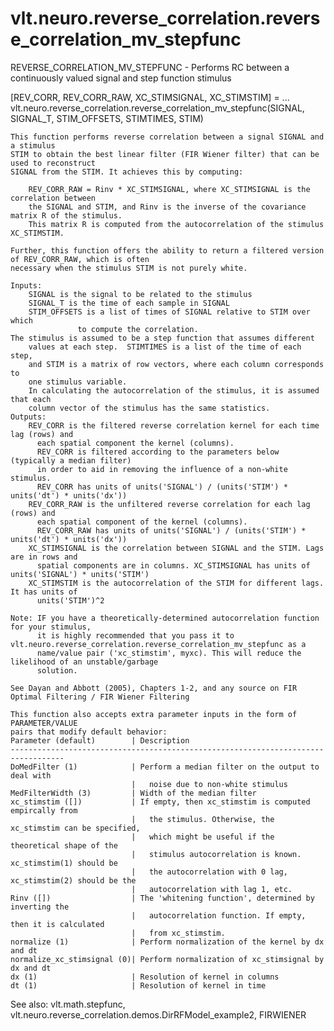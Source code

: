 # vlt.neuro.reverse_correlation.reverse_correlation_mv_stepfunc

  REVERSE_CORRELATION_MV_STEPFUNC - Performs RC between a continuously valued signal and step function stimulus
 
  [REV_CORR, REV_CORR_RAW, XC_STIMSIGNAL, XC_STIMSTIM] = ...
         vlt.neuro.reverse_correlation.reverse_correlation_mv_stepfunc(SIGNAL, SIGNAL_T, STIM_OFFSETS, STIMTIMES, STIM)
 
    This function performs reverse correlation between a signal SIGNAL and a stimulus
    STIM to obtain the best linear filter (FIR Wiener filter) that can be used to reconstruct
    SIGNAL from the STIM. It achieves this by computing:
 
        REV_CORR_RAW = Rinv * XC_STIMSIGNAL, where XC_STIMSIGNAL is the correlation between
        the SIGNAL and STIM, and Rinv is the inverse of the covariance matrix R of the stimulus.
        This matrix R is computed from the autocorrelation of the stimulus XC_STIMSTIM.
 
    Further, this function offers the ability to return a filtered version of REV_CORR_RAW, which is often
    necessary when the stimulus STIM is not purely white.
    
    Inputs:
        SIGNAL is the signal to be related to the stimulus
        SIGNAL_T is the time of each sample in SIGNAL
        STIM_OFFSETS is a list of times of SIGNAL relative to STIM over which
                   to compute the correlation.
 	The stimulus is assumed to be a step function that assumes different
        values at each step.  STIMTIMES is a list of the time of each step,
        and STIM is a matrix of row vectors, where each column corresponds to 
        one stimulus variable.
        In calculating the autocorrelation of the stimulus, it is assumed that each
        column vector of the stimulus has the same statistics.
    Outputs:
        REV_CORR is the filtered reverse correlation kernel for each time lag (rows) and
          each spatial component the kernel (columns).
          REV_CORR is filtered according to the parameters below (typically a median filter)
          in order to aid in removing the influence of a non-white stimulus.
          REV_CORR has units of units('SIGNAL') / (units('STIM') * units('dt') * units('dx'))
        REV_CORR_RAW is the unfiltered reverse correlation for each lag (rows) and
          each spatial component of the kernel (columns).
          REV_CORR_RAW has units of units('SIGNAL') / (units('STIM') * units('dt') * units('dx'))
        XC_STIMSIGNAL is the correlation between SIGNAL and the STIM. Lags are in rows and
          spatial components are in columns. XC_STIMSIGNAL has units of units('SIGNAL') * units('STIM')
        XC_STIMSTIM is the autocorrelation of the STIM for different lags. It has units of
          units('STIM')^2
 
    Note: IF you have a theoretically-determined autocorrelation function for your stimulus,
          it is highly recommended that you pass it to vlt.neuro.reverse_correlation.reverse_correlation_mv_stepfunc as a
          name/value pair ('xc_stimstim', myxc). This will reduce the likelihood of an unstable/garbage
          solution.
 
    See Dayan and Abbott (2005), Chapters 1-2, and any source on FIR Optimal Filtering / FIR Wiener Filtering
 
    This function also accepts extra parameter inputs in the form of PARAMETER/VALUE
    pairs that modify default behavior:
    Parameter (default)        | Description
    ----------------------------------------------------------------------------------
    DoMedFilter (1)            | Perform a median filter on the output to deal with
                               |   noise due to non-white stimulus
    MedFilterWidth (3)         | Width of the median filter
    xc_stimstim ([])           | If empty, then xc_stimstim is computed empircally from
                               |   the stimulus. Otherwise, the xc_stimstim can be specified,
                               |   which might be useful if the theoretical shape of the 
                               |   stimulus autocorrelation is known. xc_stimstim(1) should be
                               |   the autocorrelation with 0 lag, xc_stimstim(2) should be the
                               |   autocorrelation with lag 1, etc.
    Rinv ([])                  | The 'whitening function', determined by inverting the 
                               |   autocorrelation function. If empty, then it is calculated
                               |   from xc_stimstim.
    normalize (1)              | Perform normalization of the kernel by dx and dt
    normalize_xc_stimsignal (0)| Perform normalization of xc_stimsignal by dx and dt
    dx (1)                     | Resolution of kernel in columns
    dt (1)                     | Resolution of kernel in time
 
   See also:  vlt.math.stepfunc, vlt.neuro.reverse_correlation.demos.DirRFModel_example2, FIRWIENER

